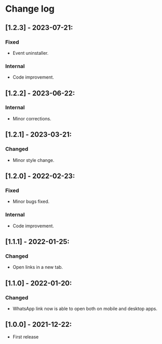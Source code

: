 # Change log

## [1.2.3] - 2023-07-21:
### Fixed
- Event uninstaller.
### Internal
- Code improvement.

## [1.2.2] - 2023-06-22:
### Internal
- Minor corrections.

## [1.2.1] - 2023-03-21:
### Changed
- Minor style change.

## [1.2.0] - 2022-02-23:
### Fixed
- Minor bugs fixed.
### Internal
- Code improvement.

## [1.1.1] - 2022-01-25:
### Changed
- Open links in a new tab.

## [1.1.0] - 2022-01-20:
### Changed
- WhatsApp link now is able to open both on mobile and desktop apps.

## [1.0.0] - 2021-12-22:
- First release
